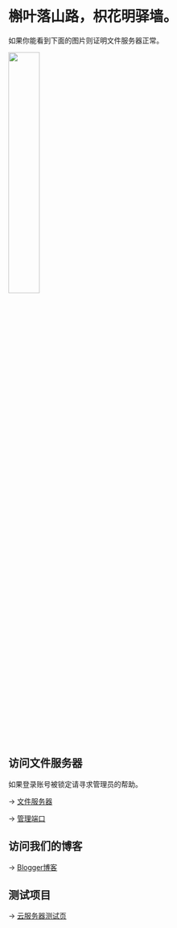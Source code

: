 # 槲叶落山路，枳花明驿墙。

如果你能看到下面的图片则证明文件服务器正常。

<img src="https://cloud.yingyingying.xyz:8964/AICLOUD1664609148/dou_original_0_2_too_young_too_simple.gif" width="35%">

## 访问文件服务器

如果登录账号被锁定请寻求管理员的帮助。

→ [文件服务器](https://cloud.yingyingying.xyz:8964)

→ [管理端口](https://cloud.yingyingying.xyz:8443/cloud_settings.asp)

## 访问我们的博客

→ [Blogger博客](https://ghs.yingyingying.xyz)

## 测试项目

→ [云服务器测试页](https://test.yingyingying.xyz)
